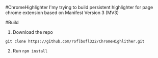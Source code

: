 #ChromeHighlighter
I'my trying to build persistent highlighter for page chrome extension based on Manifest Version 3 (MV3)

#Build 
1.  Download the repo
```
git clone https://github.com/roflbofl322/ChromeHighlither.git
```
2.  Run `npm install`

 